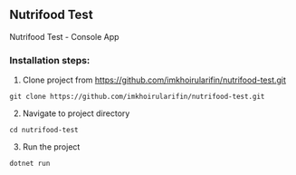## Nutrifood Test

Nutrifood Test - Console App

### Installation steps:

1. Clone project from https://github.com/imkhoirularifin/nutrifood-test.git

```shell
git clone https://github.com/imkhoirularifin/nutrifood-test.git
```

2. Navigate to project directory

```shell
cd nutrifood-test
```

3. Run the project

```shell
dotnet run
```
